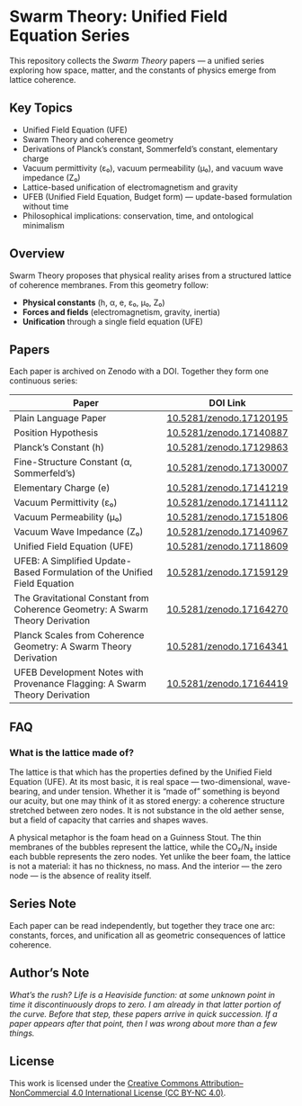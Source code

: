 # Swarm Theory: Unified Field Equation Series

This repository collects the *Swarm Theory* papers — a unified series exploring how space, matter, and the constants of physics emerge from lattice coherence.

## Key Topics
- Unified Field Equation (UFE)  
- Swarm Theory and coherence geometry  
- Derivations of Planck’s constant, Sommerfeld’s constant, elementary charge  
- Vacuum permittivity (ε₀), vacuum permeability (μ₀), and vacuum wave impedance (Z₀)  
- Lattice-based unification of electromagnetism and gravity  
- UFEB (Unified Field Equation, Budget form) — update-based formulation without time  
- Philosophical implications: conservation, time, and ontological minimalism  

## Overview
Swarm Theory proposes that physical reality arises from a structured lattice of coherence membranes. From this geometry follow:
- **Physical constants** (h, α, e, ε₀, μ₀, Z₀)
- **Forces and fields** (electromagnetism, gravity, inertia)
- **Unification** through a single field equation (UFE)

## Papers
Each paper is archived on Zenodo with a DOI. Together they form one continuous series:

| Paper                                | DOI Link |
|--------------------------------------|----------|
| Plain Language Paper                 | [10.5281/zenodo.17120195](https://doi.org/10.5281/zenodo.17120195) |
| Position Hypothesis                  | [10.5281/zenodo.17140887](https://doi.org/10.5281/zenodo.17140887) |
| Planck’s Constant (h)                | [10.5281/zenodo.17129863](https://doi.org/10.5281/zenodo.17129863) |
| Fine-Structure Constant (α, Sommerfeld’s) | [10.5281/zenodo.17130007](https://doi.org/10.5281/zenodo.17130007) |
| Elementary Charge (e)                | [10.5281/zenodo.17141219](https://doi.org/10.5281/zenodo.17141219) |
| Vacuum Permittivity (ε₀)             | [10.5281/zenodo.17141112](https://doi.org/10.5281/zenodo.17141112) |
| Vacuum Permeability (μ₀)             | [10.5281/zenodo.17151806](https://doi.org/10.5281/zenodo.17151806)|
| Vacuum Wave Impedance (Z₀)           | [10.5281/zenodo.17140967](https://doi.org/10.5281/zenodo.17140967) |
| Unified Field Equation (UFE)         | [10.5281/zenodo.17118609](https://doi.org/10.5281/zenodo.17118609) |
| UFEB: A Simplified Update-Based Formulation of the Unified Field Equation | [10.5281/zenodo.17159129](https://doi.org/10.5281/zenodo.17159129) |
| The Gravitational Constant from Coherence Geometry: A Swarm Theory Derivation | [10.5281/zenodo.17164270](https://doi.org/10.5281/zenodo.17164270) |
| Planck Scales from Coherence Geometry: A Swarm Theory Derivation | [10.5281/zenodo.17164341](https://doi.org/10.5281/zenodo.17164341) |
| UFEB Development Notes with Provenance Flagging: A Swarm Theory Derivation | [10.5281/zenodo.17164419](https://doi.org/10.5281/zenodo.17164419) |

## FAQ
### What is the lattice made of?
The lattice is that which has the properties defined by the Unified Field Equation (UFE). At its most basic, it is real space — two-dimensional, wave-bearing, and under tension. Whether it is “made of” something is beyond our acuity, but one may think of it as stored energy: a coherence structure stretched between zero nodes. It is not substance in the old aether sense, but a field of capacity that carries and shapes waves.

A physical metaphor is the foam head on a Guinness Stout. The thin membranes of the bubbles represent the lattice, while the CO₂/N₂ inside each bubble represents the zero nodes. Yet unlike the beer foam, the lattice is not a material: it has no thickness, no mass. And the interior — the zero node — is the absence of reality itself.

## Series Note
Each paper can be read independently, but together they trace one arc: constants, forces, and unification all as geometric consequences of lattice coherence.

## Author’s Note
*What’s the rush? Life is a Heaviside function: at some unknown point in time it discontinuously drops to zero. I am already in that latter portion of the curve. Before that step, these papers arrive in quick succession. If a paper appears after that point, then I was wrong about more than a few things.*

## License
This work is licensed under the [Creative Commons Attribution–NonCommercial 4.0 International License (CC BY-NC 4.0)](https://creativecommons.org/licenses/by-nc/4.0/).
